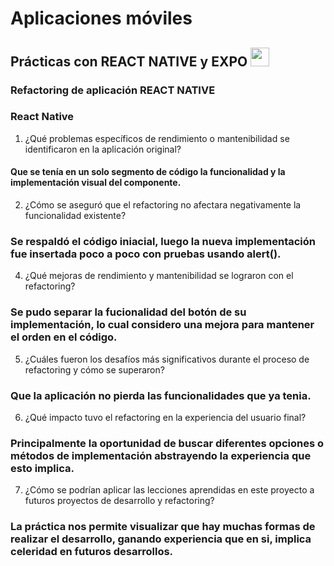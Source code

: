 <h1>Aplicaciones móviles</h1>
<h2>Prácticas con REACT NATIVE y EXPO <img src="C:/Users/HP/Desktop/imagenes/ramon01.png" width="30px">   </h2>
<h3>Refactoring de aplicación REACT NATIVE</h3>

### React Native 
1.  ¿Qué problemas específicos de rendimiento o mantenibilidad se identificaron en la aplicación original?
#### Que se tenía en un solo segmento de código la funcionalidad y la implementación visual del componente.
2.	¿Cómo se aseguró que el refactoring no afectara negativamente la funcionalidad existente?
### Se respaldó el código iniacial, luego la nueva implementación fue insertada poco a poco con pruebas usando alert().
4.	¿Qué mejoras de rendimiento y mantenibilidad se lograron con el refactoring?
### Se pudo separar la fucionalidad del botón de su implementación, lo cual considero una mejora para mantener el orden en el código.
5.	¿Cuáles fueron los desafíos más significativos durante el proceso de refactoring y cómo se superaron?
### Que la aplicación no pierda las funcionalidades que ya tenia.
6.	¿Qué impacto tuvo el refactoring en la experiencia del usuario final?
### Principalmente la oportunidad de buscar diferentes opciones o métodos de implementación abstrayendo la experiencia que esto implica.
7.	¿Cómo se podrían aplicar las lecciones aprendidas en este proyecto a futuros proyectos de desarrollo y refactoring?
### La práctica nos permite visualizar que hay muchas formas de realizar el desarrollo, ganando experiencia que en si, implica celeridad en futuros desarrollos.


